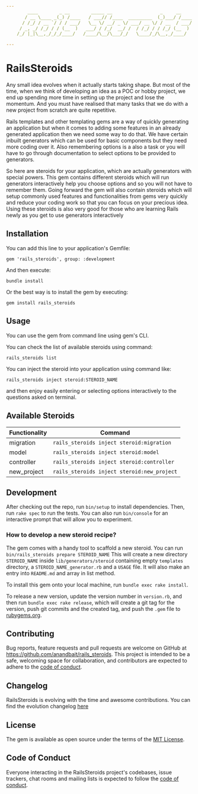 ```yaml
---
        ____        _ __        _____ __                  _     __
       / __ \____ _(_) /____   / ___// /____  _________  (_)___/ /____
      / /_/ / __ `/ / / ___/   \__ \/ __/ _ \/ ___/ __ \/ / __  / ___/
     / _, _/ /_/ / / (__  )   ___/ / /_/  __/ /  / /_/ / / /_/ (__  )
    /_/ |_|\__,_/_/_/____/   /____/\__/\___/_/   \____/_/\__,_/____/

---
```


# RailsSteroids

Any small idea evolves when it actually starts taking shape. But most of the time, when we think of developing an idea as a POC or hobby project, we end up spending more time in setting up the project and lose the momentum. And you must have realised that many tasks that we do with a new project from scratch are quite repetitive. 

Rails templates and other templating gems are a way of quickly generating an application but when it comes to adding some features in an already generated application then we need some way to do that. We have certain inbuilt generators which can be used for basic components but they need more coding over it. Also remembering options is a also a task or you will have to go through documentation to select options to be provided to generators.

So here are steroids for your application, which are actually generators with special powers. This gem contains different steroids which will run generators interactively help you choose options and so you will not have to remember them. Going forward the gem will also contain steroids which will setup commonly used features and functionalities from gems very quickly and reduce your coding work so that you can focus on your precious idea. Using these steroids is also very good for those who are learning Rails newly as you get to use generators interactively

## Installation

You can add this line to your application's Gemfile:
```
gem 'rails_steroids', group: :development
```
And then execute:
```
bundle install
```
Or the best way is to install the gem by executing:
```
gem install rails_steroids
```

## Usage

You can use the gem from command line using gem's CLI.

You can check the list of available steroids using command:
```
rails_steroids list
```

You can inject the steroid into your application using command like:
```
rails_steroids inject steroid:STEROID_NAME
```
and then enjoy easily entering or selecting options interactively to the questions asked on terminal.

## Available Steroids

| Functionality | Command |
|---|---|
|migration|`rails_steroids inject steroid:migration`|
|model|`rails_steroids inject steroid:model`|
|controller|`rails_steroids inject steroid:controller`|
|new_project|`rails_steroids inject steroid:new_project`|

## Development

After checking out the repo, run `bin/setup` to install dependencies. Then, run `rake spec` to run the tests. You can also run `bin/console` for an interactive prompt that will allow you to experiment.

### How to develop a new steroid recipe?

The gem comes with a handy tool to scaffold a new steroid.
You can run `bin/rails_steroids prepare STEROID_NAME`
This will create a new directory `STEROID_NAME` inside `lib/generators/steroid` containing empty `templates` directory, a `STEROID_NAME_generator.rb` and a `USAGE` file.
It will also make an entry into `README.md` and array in list method. 

To install this gem onto your local machine, run `bundle exec rake install`. 

To release a new version, update the version number in `version.rb`, and then run `bundle exec rake release`, which will create a git tag for the version, push git commits and the created tag, and push the `.gem` file to [rubygems.org](https://rubygems.org).

## Contributing

Bug reports, feature requests and pull requests are welcome on GitHub at https://github.com/anandbait/rails_steroids. This project is intended to be a safe, welcoming space for collaboration, and contributors are expected to adhere to the [code of conduct](https://github.com/anandbait/rails_steroids/blob/main/CODE_OF_CONDUCT.md).

## Changelog

RailsSteroids is evolving with the time and awesome contributions. You can find the evolution changelog [here](https://github.com/anandbait/rails_steroids/blob/main/CHANGELOG.md)

## License

The gem is available as open source under the terms of the [MIT License](https://opensource.org/licenses/MIT).

## Code of Conduct

Everyone interacting in the RailsSteroids project's codebases, issue trackers, chat rooms and mailing lists is expected to follow the [code of conduct](https://github.com/anandbait/rails_steroids/blob/main/CODE_OF_CONDUCT.md).
